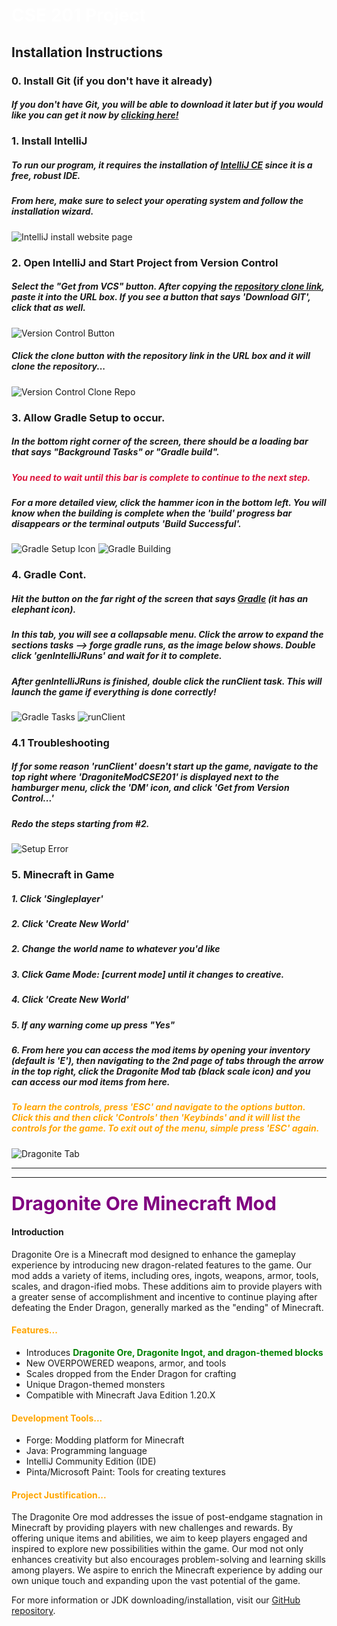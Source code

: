 ### <h1 style="color:white;">CSE 201 Project</h1>
## Installation Instructions
### 0. Install Git (if you don't have it already)
##### If you don't have Git, you will be able to download it later but if you would like you can get it now by [clicking here!](https://github.com/git-guides/install-git)
### 1. Install IntelliJ
##### To run our program, it requires the installation of [IntelliJ CE](https://www.jetbrains.com/idea/download/#section=windows) since it is a free, robust IDE.
##### From here, make sure to select your operating system and follow the installation wizard.
![IntelliJ install website page](https://i.imgur.com/Nt4m1Fn.png)

### 2. Open IntelliJ and Start Project from Version Control
##### Select the "Get from VCS" button. After copying the [repository clone link](https://github.com/XanderStigall03/DragoniteModCSE201.git), paste it into the URL box. If you see a button that says 'Download GIT', click that as well.
![Version Control Button](https://i.imgur.com/i1GuCTu.png)

##### Click the clone button with the repository link in the URL box and it will clone the repository...
![Version Control Clone Repo](https://i.imgur.com/Q86WX4v.png)



### 3. Allow Gradle Setup to occur.
##### In the bottom right corner of the screen, there should be a loading bar that says "Background Tasks" or "Gradle build". 
##### <span style="color:#DC143C">You need to wait until this bar is complete to continue to the next step.</span>
##### For a more detailed view, click the hammer icon in the bottom left. You will know when the building is complete when the 'build' progress bar disappears or the terminal outputs 'Build Successful'.
![Gradle Setup Icon](https://i.imgur.com/EqlNknV.png)
![Gradle Building](https://i.imgur.com/MZp8bWp.png)

### 4. Gradle Cont.
##### Hit the button on the far right of the screen that says [Gradle](https://i.imgur.com/EqlNknV.png) (it has an elephant icon).
##### In this tab, you will see a collapsable menu.  Click the arrow to expand the sections tasks --> forge gradle runs, as the image below shows. Double click 'genIntelliJRuns' and wait for it to complete.
##### After genIntelliJRuns is finished, double click the runClient task. This will launch the game if everything is done correctly!
![Gradle Tasks](https://i.imgur.com/PMJzQAa.png)
![runClient](https://i.imgur.com/kRAzQyp.png)

### 4.1 Troubleshooting
##### If for some reason 'runClient' doesn't start up the game, navigate to the top right where 'DragoniteModCSE201' is displayed next to the hamburger menu, click the 'DM' icon, and click 'Get from Version Control...'
##### Redo the steps starting from #2.
![Setup Error](https://i.imgur.com/LEDEguD.png)

### 5. Minecraft in Game
##### 1. Click 'Singleplayer'
##### 2. Click 'Create New World'
##### 2. Change the world name to whatever you'd like
##### 3. Click Game Mode: [current mode] until it changes to creative.
##### 4. Click 'Create New World'
##### 5. If any warning come up press "Yes"
##### 6. From here you can access the mod items by opening your inventory (default is 'E'), then navigating to the 2nd page of tabs through the arrow in the top right, click the Dragonite Mod tab (black scale icon) and you can access our mod items from here.
##### <span style="color:orange">To learn the controls, press 'ESC' and navigate to the options button. Click this and then click 'Controls' then 'Keybinds' and it will list the controls for the game. To exit out of the menu, simple press 'ESC' again.</span>

![Dragonite Tab](https://i.imgur.com/gMI6Ccy.png)

***

***

### <span style="color:purple; font-size:30px;">Dragonite Ore Minecraft Mod</span>

#### Introduction
Dragonite Ore is a Minecraft mod designed to enhance the gameplay experience by introducing new dragon-related features to the game. Our mod adds a variety of items, including ores, ingots, weapons, armor, tools, scales, and dragon-ified mobs. These additions aim to provide players with a greater sense of accomplishment and incentive to continue playing after defeating the Ender Dragon, generally marked as the "ending" of Minecraft.

#### <span style="color:orange">Features...</span>
- Introduces <span style="color:green;"><b>Dragonite Ore, Dragonite Ingot, and dragon-themed blocks</b></span>
- New OVERPOWERED weapons, armor, and tools
- Scales dropped from the Ender Dragon for crafting
- Unique Dragon-themed monsters
- Compatible with Minecraft Java Edition 1.20.X

#### <span style="color:orange">Development Tools...</span>
- Forge: Modding platform for Minecraft
- Java: Programming language
- IntelliJ Community Edition (IDE)
- Pinta/Microsoft Paint: Tools for creating textures

#### <span style="color:orange">Project Justification...</span>
The Dragonite Ore mod addresses the issue of post-endgame stagnation in Minecraft by providing players with new challenges and rewards. By offering unique items and abilities, we aim to keep players engaged and inspired to explore new possibilities within the game. Our mod not only enhances creativity but also encourages problem-solving and learning skills among players. We aspire to enrich the Minecraft experience by adding our own unique touch and expanding upon the vast potential of the game.

For more information or JDK downloading/installation, visit our <a href="https://github.com/XanderStigall03/DragoniteModCSE201">GitHub repository</a>. 
